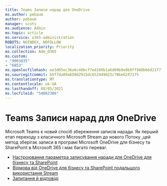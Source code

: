 ```yaml
---
title: Teams Записи нарад для OneDrive
ms.author: pebaum
author: pebaum
manager: scotv
ms.audience: Admin
ms.topic: article
ms.service: o365-administration
ROBOTS: NOINDEX, NOFOLLOW
localization_priority: Priority
ms.collection: Adm_O365
ms.custom:
- "9003835"
- "6853"
ms.openlocfilehash: ee3d05ec36a6c40bcf7ed160b1a6d09b9e9b9ff940b66d21f7f897aa881f611d
ms.sourcegitcommit: b5f7da89a650d2915dc652449623c78be6247175
ms.translationtype: MT
ms.contentlocale: uk-UA
ms.lasthandoff: 08/05/2021
ms.locfileid: "54062386"
---
```

# <a name="teams-meeting-recordings-to-onedrive"></a>Teams Записи нарад для OneDrive

Microsoft Teams є новий спосіб збереження записів наради. Як перший етап переходу з класичного Microsoft Stream до нового Потоку [,](https://docs.microsoft.com/stream/streamnew/new-stream)цей метод зберігає записи в програмі Microsoft OneDrive для бізнесу та SharePoint в Microsoft 365 і має багато переваг.  

- [Настроювання параметра записування наради для OneDrive для бізнесу та SharePoint](https://docs.microsoft.com/MicrosoftTeams/tmr-meeting-recording-change#set-up-the-meeting-recording-option-for-onedrive-for-business-and-sharepoint)
- [Відмова від OneDrive для бізнесу та SharePoint подальшого використання Stream](https://docs.microsoft.com/MicrosoftTeams/tmr-meeting-recording-change#opt-out-of-onedrive-for-business-and-sharepoint-to-continue-using-stream)  
- [Запитання й відповіді](https://docs.microsoft.com/MicrosoftTeams/tmr-meeting-recording-change#frequently-asked-questions)

